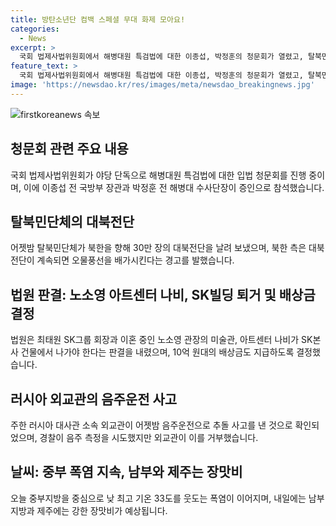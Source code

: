 ```yaml
---
title: 방탄소년단 컴백 스페셜 무대 화제 모아요!
categories:
  - News
excerpt: >
  국회 법제사법위원회에서 해병대원 특검법에 대한 이종섭, 박정훈의 청문회가 열렸고, 탈북민단체가 북한으로 대북전단 30만 장을 살포했다. SK그룹 회장과 이혼 중인 노소영 관장의 아트센터 나비가 SK빌딩에서 퇴거하고 10억 원대 배상금을 받게 되었다. 러시아 대사관 소속 외교관이 음주운전으로 추돌사고를 낸 후 음주측정을 거부했고, 중부 폭염이 계속되며 내일에는 남부와 제주에 장맛비가 예상된다.
feature_text: >
  국회 법제사법위원회에서 해병대원 특검법에 대한 이종섭, 박정훈의 청문회가 열렸고, 탈북민단체가 북한으로 대북전단 30만 장을 살포했다. SK그룹 회장과 이혼 중인 노소영 관장의 아트센터 나비가 SK빌딩에서 퇴거하고 10억 원대 배상금을 받게 되었다. 러시아 대사관 소속 외교관이 음주운전으로 추돌사고를 낸 후 음주측정을 거부했고, 중부 폭염이 계속되며 내일에는 남부와 제주에 장맛비가 예상된다.
image: 'https://newsdao.kr/res/images/meta/newsdao_breakingnews.jpg'
---
```


<p><img src="https://newsdao.kr/res/images/meta/newsdao_breakingnews.jpg" alt="firstkoreanews 속보" /></p>

<h2>청문회 관련 주요 내용</h2>

<p data-ke-size="size16">국회 법제사법위원회가 야당 단독으로 해병대원 특검법에 대한 입법 청문회를 진행 중이며, 이에 이종섭 전 국방부 장관과 박정훈 전 해병대 수사단장이 증인으로 참석했습니다.</p>

<h2>탈북민단체의 대북전단</h2>

<p data-ke-size="size16">어젯밤 탈북민단체가 북한을 향해 30만 장의 대북전단을 날려 보냈으며, 북한 측은 대북전단이 계속되면 오물풍선을 배가시킨다는 경고를 발했습니다.</p>

<h2>법원 판결: 노소영 아트센터 나비, SK빌딩 퇴거 및 배상금 결정</h2>

<p data-ke-size="size16">법원은 최태원 SK그룹 회장과 이혼 중인 노소영 관장의 미술관, 아트센터 나비가 SK본사 건물에서 나가야 한다는 판결을 내렸으며, 10억 원대의 배상금도 지급하도록 결정했습니다.</p>

<h2>러시아 외교관의 음주운전 사고</h2>

<p data-ke-size="size16">주한 러시아 대사관 소속 외교관이 어젯밤 음주운전으로 추돌 사고를 낸 것으로 확인되었으며, 경찰이 음주 측정을 시도했지만 외교관이 이를 거부했습니다.</p>

<h2>날씨: 중부 폭염 지속, 남부와 제주는 장맛비</h2>

<p data-ke-size="size16">오늘 중부지방을 중심으로 낮 최고 기온 33도를 웃도는 폭염이 이어지며, 내일에는 남부지방과 제주에는 강한 장맛비가 예상됩니다.</p>

